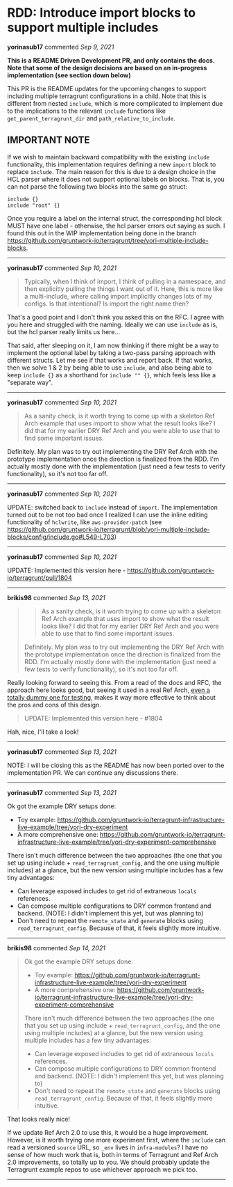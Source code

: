 # RDD: Introduce import blocks to support multiple includes

**yorinasub17** commented *Sep 9, 2021*

__This is a README Driven Development PR, and only contains the docs. Note that some of the design decisions are based on an in-progress implementation (see section down below)__

This PR is the README updates for the upcoming changes to support including multiple terragrunt configurations in a child. Note that this is different from nested `include`, which is more complicated to implement due to the implications to the relevant `include` functions like `get_parent_terragrunt_dir` and `path_relative_to_include`.

## IMPORTANT NOTE

If we wish to maintain backward compatibility with the existing `include` functionality, this implementation requires defining a new `import` block to replace `include`. The main reason for this is due to a design choice in the HCL parser where it does not support optional labels on blocks. That is, you can not parse the following two blocks into the same go struct:

```hcl
include {}
include "root" {}
```

Once you require a label on the internal struct, the corresponding hcl block MUST have one label - otherwise, the hcl parser errors out saying as such. I found this out in the WIP implementation being done in the branch https://github.com/gruntwork-io/terragrunt/tree/yori-multiple-include-blocks.
<br />
***


**yorinasub17** commented *Sep 10, 2021*

> Typically, when I think of import, I think of pulling in a namespace, and then explicitly pulling the things I want out of it. Here, this is more like a multi-include, where calling import implicitly changes lots of my configs. Is that intentional? Is import the right name then?

That's a good point and I don't think you asked this on the RFC. I agree with you here and struggled with the naming. Ideally we can use `include` as is, but the hcl parser really limits us here...

That said, after sleeping on it, I am now thinking if there might be a way to implement the optional label by taking a two-pass parsing approach with different structs. Let me see if that works and report back. If that works, then we solve 1 & 2 by being able to use `include`, and also being able to keep `include {}` as a shorthand for `include "" {}`, which feels less like a "separate way".
***

**yorinasub17** commented *Sep 10, 2021*

> As a sanity check, is it worth trying to come up with a skeleton Ref Arch example that uses import to show what the result looks like? I did that for my earlier DRY Ref Arch and you were able to use that to find some important issues.

Definitely. My plan was to try out implementing the DRY Ref Arch with the prototype implementation once the direction is finalized from the RDD. I'm actually mostly done with the implementation (just need a few tests to verify functionality), so it's not too far off.
***

**yorinasub17** commented *Sep 10, 2021*

UPDATE: switched back to `include` instead of `import`. The implementation turned out to be not too bad once I realized I can use the inline editing functionality of `hclwrite`, like `aws-provider-patch` (see https://github.com/gruntwork-io/terragrunt/blob/yori-multiple-include-blocks/config/include.go#L549-L703)
***

**yorinasub17** commented *Sep 10, 2021*

UPDATE: Implemented this version here - https://github.com/gruntwork-io/terragrunt/pull/1804
***

**brikis98** commented *Sep 13, 2021*

> > As a sanity check, is it worth trying to come up with a skeleton Ref Arch example that uses import to show what the result looks like? I did that for my earlier DRY Ref Arch and you were able to use that to find some important issues.
> 
> Definitely. My plan was to try out implementing the DRY Ref Arch with the prototype implementation once the direction is finalized from the RDD. I'm actually mostly done with the implementation (just need a few tests to verify functionality), so it's not too far off.

Really looking forward to seeing this. From a read of the docs and RFC, the approach here looks good, but seeing it used in a real Ref Arch, [even a totally dummy one for testing](https://github.com/gruntwork-io/terragrunt-infrastructure-live-example/tree/terragrunt-dry-experiment/dry-experiment), makes it way more effective to think about the pros and cons of this design.

> UPDATE: Implemented this version here - #1804

Hah, nice, I'll take a look!
***

**yorinasub17** commented *Sep 13, 2021*

NOTE: I will be closing this as the README has now been ported over to the implementation PR. We can continue any discussions there.
***

**yorinasub17** commented *Sep 13, 2021*

Ok got the example DRY setups done:

- Toy example: https://github.com/gruntwork-io/terragrunt-infrastructure-live-example/tree/yori-dry-experiment
- A more comprehensive one: https://github.com/gruntwork-io/terragrunt-infrastructure-live-example/tree/yori-dry-experiment-comprehensive

There isn't much difference between the two approaches (the one that you set up using include + `read_terragrunt_config`, and the one using multiple includes) at a glance, but the new version using multiple includes has a few tiny advantages:

- Can leverage exposed includes to get rid of extraneous `locals` references.
- Can compose multiple configurations to DRY common frontend and backend. (NOTE: I didn't implement this yet, but was planning to)
- Don't need to repeat the `remote_state` and `generate` blocks using `read_terragrunt_config`. Because of that, it feels slightly more intuitive.
***

**brikis98** commented *Sep 14, 2021*

> Ok got the example DRY setups done:
> 
> * Toy example: https://github.com/gruntwork-io/terragrunt-infrastructure-live-example/tree/yori-dry-experiment
> * A more comprehensive one: https://github.com/gruntwork-io/terragrunt-infrastructure-live-example/tree/yori-dry-experiment-comprehensive
> 
> There isn't much difference between the two approaches (the one that you set up using include + `read_terragrunt_config`, and the one using multiple includes) at a glance, but the new version using multiple includes has a few tiny advantages:
> 
> * Can leverage exposed includes to get rid of extraneous `locals` references.
> * Can compose multiple configurations to DRY common frontend and backend. (NOTE: I didn't implement this yet, but was planning to)
> * Don't need to repeat the `remote_state` and `generate` blocks using `read_terragrunt_config`. Because of that, it feels slightly more intuitive.

That looks really nice! 

If we update Ref Arch 2.0 to use this, it would be a huge improvement. However, is it worth trying one more experiment first, where the `include` can read a versioned `source` URL, so `_env` lives in `infra-modules`? I have no sense of how much work that is, both in terms of Terragrunt and Ref Arch 2.0 improvements, so totally up to you. We should probably update the Terragrunt example repos to use whichever approach we pick too.
***

